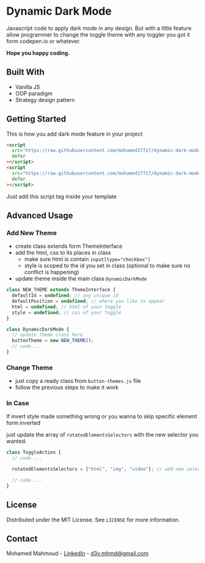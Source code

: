 # Dynamic Dark Mode

Javascript code to apply dark mode in any design.
But with a little feature allow programmer to change the toggle theme with any toggler you got it form codepen.io or whatever.

**Hope you happy coding.**

## Built With

- Vanilla JS
- OOP paradigm
- Strategy design pattern

## Getting Started

This is how you add dark mode feature in your project

```html
<script
  src="https://raw.githubusercontent.com/mohamed17717/dynamic-dark-mode/master/button-themes.js"
  defer
></script>
<script
  src="https://raw.githubusercontent.com/mohamed17717/dynamic-dark-mode/master/script.js"
  defer
></script>
```

Just add this script tag inside your template

## Advanced Usage

### Add New Theme

- create class extends form ThemeInterface
- add the html, css to its places in class
  - make sure html is contain `input[type="checkbox"]`
  - style is scoped to the id you set in class (optional to make sure no conflict is happening)
- update theme inside the main class `DynamicDarkMode`

```js
class NEW_THEME extends ThemeInterface {
  defaultId = undefined; // any unique id
  defaultPosition = undefined; // where you like to appear
  html = undefined; // html of your toggle
  style = undefined; // css of your toggle
}

class DynamicDarkMode {
  // update theme class here
  buttonTheme = new NEW_THEME();
  // code...
}
```

### Change Theme

- just copy a ready class from `button-themes.js` file
- follow the previous steps to make it work

### In Case

If invert style made something wrong or you wanna to skip specific element form inverted

just update the array of `rotatedElementsSelectors` with the new selector you wanted.

```js
class ToggleAction {
  // code ...

  rotatedElementsSelectors = ["html", "img", "video"]; // add new selectors in this array

  // code....
}
```

## License

Distributed under the MIT License. See `LICENSE` for more information.

## Contact

Mohamed Mahmoud - [LinkedIn](https://linkedin.com/in/mohamed17717/) - d3v.mhmd@gmail.com
